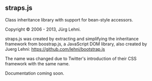 ## straps.js

Class inheritance library with support for bean-style accessors.

Copyright © 2006 - 2013, Jürg Lehni.

straps.js was created by extracting and simplifying the inheritance framework
from boostrap.js, a JavaScript DOM library, also created by Juerg Lehni:
https://github.com/lehni/bootstrap.js

The name was changed due to Twitter's introduction of their CSS framework with
the same name.

Documentation coming soon.
